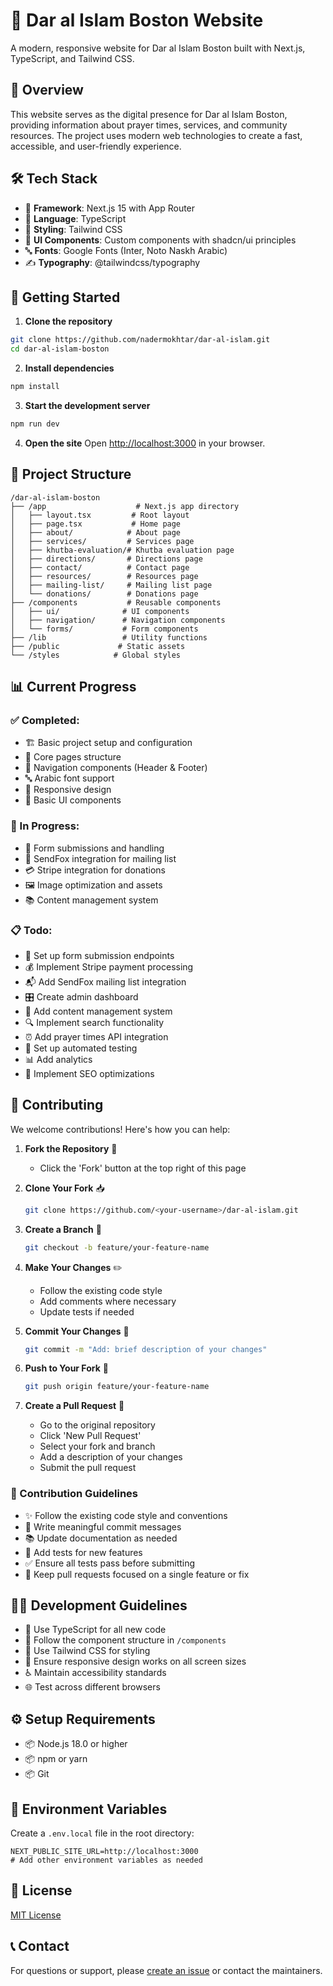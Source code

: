 # 🕌 Dar al Islam Boston Website

A modern, responsive website for Dar al Islam Boston built with Next.js, TypeScript, and Tailwind CSS.

## 📖 Overview

This website serves as the digital presence for Dar al Islam Boston, providing information about prayer times, services, and community resources. The project uses modern web technologies to create a fast, accessible, and user-friendly experience.

## 🛠️ Tech Stack

- 🔷 **Framework**: Next.js 15 with App Router
- 📝 **Language**: TypeScript
- 🎨 **Styling**: Tailwind CSS
- 🧩 **UI Components**: Custom components with shadcn/ui principles
- 🔤 **Fonts**: Google Fonts (Inter, Noto Naskh Arabic)
- ✍️ **Typography**: @tailwindcss/typography

## 🚀 Getting Started

1. **Clone the repository**
```bash
git clone https://github.com/nadermokhtar/dar-al-islam.git
cd dar-al-islam-boston
```

2. **Install dependencies**
```bash
npm install
```

3. **Start the development server**
```bash
npm run dev
```

4. **Open the site**
Open [http://localhost:3000](http://localhost:3000) in your browser.

## 📁 Project Structure

```
/dar-al-islam-boston
├── /app                    # Next.js app directory
│   ├── layout.tsx         # Root layout
│   ├── page.tsx           # Home page
│   ├── about/            # About page
│   ├── services/         # Services page
│   ├── khutba-evaluation/# Khutba evaluation page
│   ├── directions/       # Directions page
│   ├── contact/          # Contact page
│   ├── resources/        # Resources page
│   ├── mailing-list/     # Mailing list page
│   └── donations/        # Donations page
├── /components           # Reusable components
│   ├── ui/              # UI components
│   ├── navigation/      # Navigation components
│   └── forms/           # Form components
├── /lib                 # Utility functions
├── /public             # Static assets
└── /styles            # Global styles
```

## 📊 Current Progress

### ✅ Completed:
- 🏗️ Basic project setup and configuration
- 📱 Core pages structure
- 🧭 Navigation components (Header & Footer)
- 🔤 Arabic font support
- 📐 Responsive design
- 🎯 Basic UI components

### 🚧 In Progress:
- 📝 Form submissions and handling
- 📨 SendFox integration for mailing list
- 💳 Stripe integration for donations
- 🖼️ Image optimization and assets
- 📚 Content management system

### 📋 Todo:
- 🔄 Set up form submission endpoints
- 💰 Implement Stripe payment processing
- 📬 Add SendFox mailing list integration
- 🎛️ Create admin dashboard
- 📝 Add content management system
- 🔍 Implement search functionality
- ⏰ Add prayer times API integration
- 🧪 Set up automated testing
- 📊 Add analytics
- 🎯 Implement SEO optimizations

## 🤝 Contributing

We welcome contributions! Here's how you can help:

1. **Fork the Repository** 🔱
   - Click the 'Fork' button at the top right of this page

2. **Clone Your Fork** 📥
   ```bash
   git clone https://github.com/<your-username>/dar-al-islam.git
   ```

3. **Create a Branch** 🌿
   ```bash
   git checkout -b feature/your-feature-name
   ```

4. **Make Your Changes** ✏️
   - Follow the existing code style
   - Add comments where necessary
   - Update tests if needed

5. **Commit Your Changes** 💾
   ```bash
   git commit -m "Add: brief description of your changes"
   ```

6. **Push to Your Fork** 🚀
   ```bash
   git push origin feature/your-feature-name
   ```

7. **Create a Pull Request** 🎯
   - Go to the original repository
   - Click 'New Pull Request'
   - Select your fork and branch
   - Add a description of your changes
   - Submit the pull request

### 📜 Contribution Guidelines

- ✨ Follow the existing code style and conventions
- 📝 Write meaningful commit messages
- 📚 Update documentation as needed
- 🧪 Add tests for new features
- ✅ Ensure all tests pass before submitting
- 🎯 Keep pull requests focused on a single feature or fix

## 👩‍💻 Development Guidelines

- 📝 Use TypeScript for all new code
- 🧩 Follow the component structure in `/components`
- 🎨 Use Tailwind CSS for styling
- 📱 Ensure responsive design works on all screen sizes
- ♿ Maintain accessibility standards
- 🌐 Test across different browsers

## ⚙️ Setup Requirements

- 📦 Node.js 18.0 or higher
- 📦 npm or yarn
- 📦 Git

## 🔐 Environment Variables

Create a `.env.local` file in the root directory:

```env
NEXT_PUBLIC_SITE_URL=http://localhost:3000
# Add other environment variables as needed
```

## 📄 License

[MIT License](LICENSE)

## 📞 Contact

For questions or support, please [create an issue](https://github.com/nadermokhtar/dar-al-islam.git/issues) or contact the maintainers.